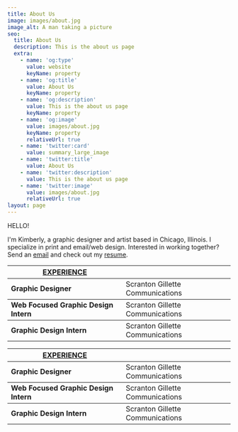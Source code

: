 ```yaml
---
title: About Us
image: images/about.jpg
image_alt: A man taking a picture
seo:
  title: About Us
  description: This is the about us page
  extra:
    - name: 'og:type'
      value: website
      keyName: property
    - name: 'og:title'
      value: About Us
      keyName: property
    - name: 'og:description'
      value: This is the about us page
      keyName: property
    - name: 'og:image'
      value: images/about.jpg
      keyName: property
      relativeUrl: true
    - name: 'twitter:card'
      value: summary_large_image
    - name: 'twitter:title'
      value: About Us
    - name: 'twitter:description'
      value: This is the about us page
    - name: 'twitter:image'
      value: images/about.jpg
      relativeUrl: true
layout: page
---
```

HELLO!

I'm Kimberly, a graphic designer and artist based in Chicago, Illinois. I specialize in print and email/web design. Interested in working together? Send an [email](mailto:kpellikan@gmail.com) and check out my [resume](https://drive.google.com/file/d/1VM-9NWubTgoRr6ZJbJ1Ppfha3JVO304v/view?usp=sharing).

<table>
    <thead>
    <tr>
      <th><u>EXPERIENCE</u></th>
      <th>&nbsp;</th>
    </tr>
  </thead>
  <tbody>
    <tr>
      <td><strong>Graphic Designer</strong></td>
      <td>Scranton Gillette Communications</td>
    </tr>
  </tbody>
  <tbody>
    <tr>
      <td><strong>Web Focused Graphic Design Intern</strong></td>
      <td>Scranton Gillette Communications</td>
    </tr>
  </tbody>
  <tbody>
    <tr>
      <td><strong>Graphic Design Intern</strong></td>
      <td>Scranton Gillette Communications</td>
    </tr>
  </tbody>
  </table>
<table>
    <thead>
    <tr>
      <th><u>EXPERIENCE</u></th>
      <th>&nbsp;</th>
    </tr>
  </thead>
  <tbody>
    <tr>
      <td><strong>Graphic Designer</strong></td>
      <td>Scranton Gillette Communications</td>
    </tr>
  </tbody>
  <tbody>
    <tr>
      <td><strong>Web Focused Graphic Design Intern</strong></td>
      <td>Scranton Gillette Communications</td>
    </tr>
  </tbody>
  <tbody>
    <tr>
      <td><strong>Graphic Design Intern</strong></td>
      <td>Scranton Gillette Communications</td>
    </tr>
  </tbody>
  </table>